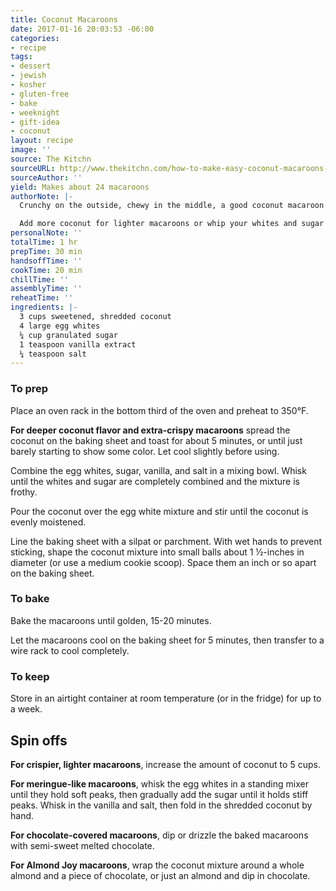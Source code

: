 ```yaml
---
title: Coconut Macaroons
date: 2017-01-16 20:03:53 -06:00
categories:
- recipe
tags:
- dessert
- jewish
- kosher
- gluten-free
- bake
- weeknight
- gift-idea
- coconut
layout: recipe
image: ''
source: The Kitchn
sourceURL: http://www.thekitchn.com/how-to-make-easy-coconut-macaroons-cooking-lessons-from-the-kitchn-186918)
sourceAuthor: ''
yield: Makes about 24 macaroons
authorNote: |-
  Crunchy on the outside, chewy in the middle, a good coconut macaroon is an irresistible thing. It's also a particular favorite for people observing Passover and those who avoid gluten. As long as you have some shredded coconut stashed away in your cupboard and a few eggs that you don't mind cracking, a batch of sweet macaroons can be yours in less than a half an hour.

  Add more coconut for lighter macaroons or whip your whites and sugar into a meringue for an even crunchier version. You can also tuck nuts or chocolate (or both!) into inside your macaroons or fold dried fruit into the batter. And never underestimate the power of a little drizzled chocolate to take your macaroons up yet another notch.
personalNote: ''
totalTime: 1 hr
prepTime: 30 min
handsoffTime: ''
cookTime: 20 min
chillTime: ''
assemblyTime: ''
reheatTime: ''
ingredients: |-
  3 cups sweetened, shredded coconut
  4 large egg whites
  ¼ cup granulated sugar
  1 teaspoon vanilla extract
  ¼ teaspoon salt
---
```


### To prep

Place an oven rack in the bottom third of the oven and preheat to 350°F.

**For deeper coconut flavor and extra-crispy macaroons** spread the coconut on the baking sheet and toast for about 5 minutes, or until just barely starting to show some color. Let cool slightly before using.

Combine the egg whites, sugar, vanilla, and salt in a mixing bowl. Whisk until the whites and sugar are completely combined and the mixture is frothy.

Pour the coconut over the egg white mixture and stir until the coconut is evenly moistened.

Line the baking sheet with a silpat or parchment. With wet hands to prevent sticking, shape the coconut mixture into small balls about 1 ½-inches in diameter (or use a medium cookie scoop). Space them an inch or so apart on the baking sheet.

### To bake

Bake the macaroons until golden, 15-20 minutes.

Let the macaroons cool on the baking sheet for 5 minutes, then transfer to a wire rack to cool completely.

### To keep

Store in an airtight container at room temperature (or in the fridge) for up to a week.

## Spin offs

**For crispier, lighter macaroons**, increase the amount of coconut to 5 cups.

**For meringue-like macaroons**, whisk the egg whites in a standing mixer until they hold soft peaks, then gradually add the sugar until it holds stiff peaks. Whisk in the vanilla and salt, then fold in the shredded coconut by hand.

**For chocolate-covered macaroons**, dip or drizzle the baked macaroons with semi-sweet melted chocolate.

**For Almond Joy macaroons**, wrap the coconut mixture around a whole almond and a piece of chocolate, or just an almond and dip in chocolate.
